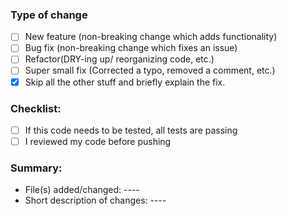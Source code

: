 ### Type of change
- [ ]  New feature (non-breaking change which adds functionality)
- [ ]  Bug fix (non-breaking change which fixes an issue)
- [ ]  Refactor(DRY-ing up/ reorganizing code, etc.)
- [ ]  Super small fix (Corrected a typo, removed a comment, etc.)
- [x]  Skip all the other stuff and briefly explain the fix.
### Checklist:
- [ ]  If this code needs to be tested, all tests are passing
- [ ]  I reviewed my code before pushing
### Summary:
- File(s) added/changed: ----
- Short description of changes: ----
